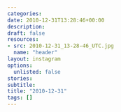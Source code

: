 ```yaml
---
categories:
date: 2010-12-31T13:28:46+00:00
description:
draft: false
resources:
- src: 2010-12-31_13-28-46_UTC.jpg
  name: "header"
layout: instagram
options:
  unlisted: false
stories:
subtitle:
title: "2010-12-31"
tags: []
---
```


 
